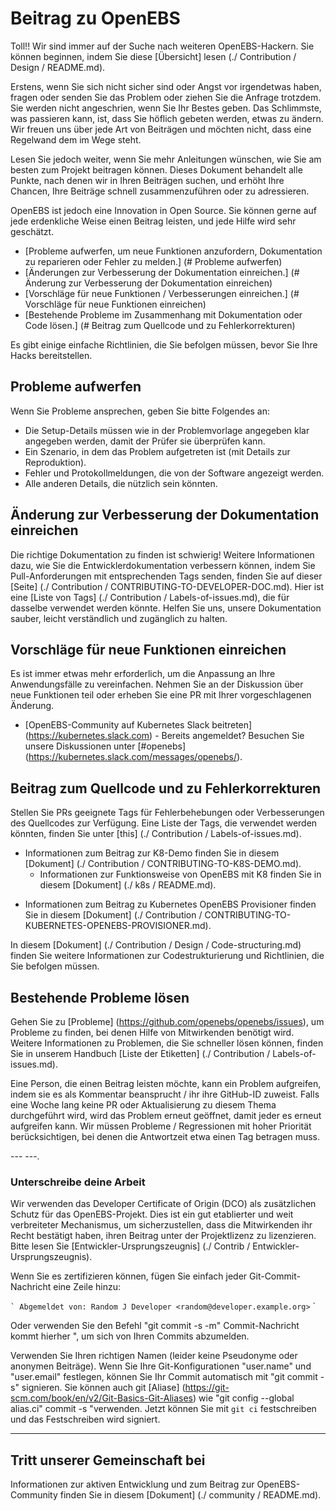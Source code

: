 # Beitrag zu OpenEBS

Toll!! Wir sind immer auf der Suche nach weiteren OpenEBS-Hackern. Sie können beginnen, indem Sie diese [Übersicht] lesen (./ Contribution / Design / README.md).

Erstens, wenn Sie sich nicht sicher sind oder Angst vor irgendetwas haben, fragen oder senden Sie das Problem oder ziehen Sie die Anfrage trotzdem. Sie werden nicht angeschrien, wenn Sie Ihr Bestes geben. Das Schlimmste, was passieren kann, ist, dass Sie höflich gebeten werden, etwas zu ändern. Wir freuen uns über jede Art von Beiträgen und möchten nicht, dass eine Regelwand dem im Wege steht.

Lesen Sie jedoch weiter, wenn Sie mehr Anleitungen wünschen, wie Sie am besten zum Projekt beitragen können. Dieses Dokument behandelt alle Punkte, nach denen wir in Ihren Beiträgen suchen, und erhöht Ihre Chancen, Ihre Beiträge schnell zusammenzuführen oder zu adressieren.

OpenEBS ist jedoch eine Innovation in Open Source. Sie können gerne auf jede erdenkliche Weise einen Beitrag leisten, und jede Hilfe wird sehr geschätzt.

- [Probleme aufwerfen, um neue Funktionen anzufordern, Dokumentation zu reparieren oder Fehler zu melden.] (# Probleme aufwerfen)
- [Änderungen zur Verbesserung der Dokumentation einreichen.] (# Änderung zur Verbesserung der Dokumentation einreichen)
- [Vorschläge für neue Funktionen / Verbesserungen einreichen.] (# Vorschläge für neue Funktionen einreichen)
- [Bestehende Probleme im Zusammenhang mit Dokumentation oder Code lösen.] (# Beitrag zum Quellcode und zu Fehlerkorrekturen)

Es gibt einige einfache Richtlinien, die Sie befolgen müssen, bevor Sie Ihre Hacks bereitstellen.

## Probleme aufwerfen

Wenn Sie Probleme ansprechen, geben Sie bitte Folgendes an:

- Die Setup-Details müssen wie in der Problemvorlage angegeben klar angegeben werden, damit der Prüfer sie überprüfen kann.
- Ein Szenario, in dem das Problem aufgetreten ist (mit Details zur Reproduktion).
- Fehler und Protokollmeldungen, die von der Software angezeigt werden.
- Alle anderen Details, die nützlich sein könnten.

## Änderung zur Verbesserung der Dokumentation einreichen

Die richtige Dokumentation zu finden ist schwierig! Weitere Informationen dazu, wie Sie die Entwicklerdokumentation verbessern können, indem Sie Pull-Anforderungen mit entsprechenden Tags senden, finden Sie auf dieser [Seite] (./ Contribution / CONTRIBUTING-TO-DEVELOPER-DOC.md). Hier ist eine [Liste von Tags] (./ Contribution / Labels-of-issues.md), die für dasselbe verwendet werden könnte. Helfen Sie uns, unsere Dokumentation sauber, leicht verständlich und zugänglich zu halten.

## Vorschläge für neue Funktionen einreichen

Es ist immer etwas mehr erforderlich, um die Anpassung an Ihre Anwendungsfälle zu vereinfachen. Nehmen Sie an der Diskussion über neue Funktionen teil oder erheben Sie eine PR mit Ihrer vorgeschlagenen Änderung.

- [OpenEBS-Community auf Kubernetes Slack beitreten] (https://kubernetes.slack.com) - Bereits angemeldet? Besuchen Sie unsere Diskussionen unter [#openebs] (https://kubernetes.slack.com/messages/openebs/).

## Beitrag zum Quellcode und zu Fehlerkorrekturen

Stellen Sie PRs geeignete Tags für Fehlerbehebungen oder Verbesserungen des Quellcodes zur Verfügung. Eine Liste der Tags, die verwendet werden könnten, finden Sie unter [this] (./ Contribution / Labels-of-issues.md).

- Informationen zum Beitrag zur K8-Demo finden Sie in diesem [Dokument] (./ Contribution / CONTRIBUTING-TO-K8S-DEMO.md).
  - Informationen zur Funktionsweise von OpenEBS mit K8 finden Sie in diesem [Dokument] (./ k8s / README.md).

* Informationen zum Beitrag zu Kubernetes OpenEBS Provisioner finden Sie in diesem [Dokument] (./ Contribution / CONTRIBUTING-TO-KUBERNETES-OPENEBS-PROVISIONER.md).

In diesem [Dokument] (./ Contribution / Design / Code-structuring.md) finden Sie weitere Informationen zur Codestrukturierung und Richtlinien, die Sie befolgen müssen.

## Bestehende Probleme lösen

Gehen Sie zu [Probleme] (https://github.com/openebs/openebs/issues), um Probleme zu finden, bei denen Hilfe von Mitwirkenden benötigt wird. Weitere Informationen zu Problemen, die Sie schneller lösen können, finden Sie in unserem Handbuch [Liste der Etiketten] (./ Contribution / Labels-of-issues.md).

Eine Person, die einen Beitrag leisten möchte, kann ein Problem aufgreifen, indem sie es als Kommentar beansprucht / ihr ihre GitHub-ID zuweist. Falls eine Woche lang keine PR oder Aktualisierung zu diesem Thema durchgeführt wird, wird das Problem erneut geöffnet, damit jeder es erneut aufgreifen kann. Wir müssen Probleme / Regressionen mit hoher Priorität berücksichtigen, bei denen die Antwortzeit etwa einen Tag betragen muss.

--- ---.

### Unterschreibe deine Arbeit

Wir verwenden das Developer Certificate of Origin (DCO) als zusätzlichen Schutz für das OpenEBS-Projekt. Dies ist ein gut etablierter und weit verbreiteter Mechanismus, um sicherzustellen, dass die Mitwirkenden ihr Recht bestätigt haben, ihren Beitrag unter der Projektlizenz zu lizenzieren. Bitte lesen Sie [Entwickler-Ursprungszeugnis] (./ Contrib / Entwickler-Ursprungszeugnis).

Wenn Sie es zertifizieren können, fügen Sie einfach jeder Git-Commit-Nachricht eine Zeile hinzu:

`` `
  Abgemeldet von: Random J Developer <random@developer.example.org>
`` `

Oder verwenden Sie den Befehl "git commit -s -m" Commit-Nachricht kommt hierher ", um sich von Ihren Commits abzumelden.

Verwenden Sie Ihren richtigen Namen (leider keine Pseudonyme oder anonymen Beiträge). Wenn Sie Ihre Git-Konfigurationen "user.name" und "user.email" festlegen, können Sie Ihr Commit automatisch mit "git commit -s" signieren. Sie können auch git [Aliase] (https://git-scm.com/book/en/v2/Git-Basics-Git-Aliases) wie "git config --global alias.ci" commit -s "verwenden. Jetzt können Sie mit `git ci` festschreiben und das Festschreiben wird signiert.

---

## Tritt unserer Gemeinschaft bei

Informationen zur aktiven Entwicklung und zum Beitrag zur OpenEBS-Community finden Sie in diesem [Dokument] (./ community / README.md).
